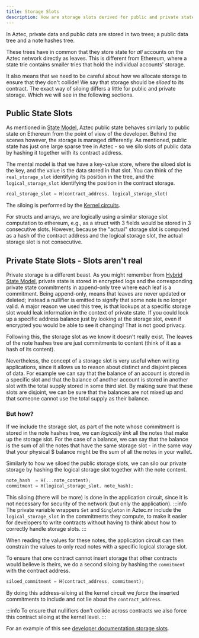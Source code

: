 ```yaml
---
title: Storage Slots
description: How are storage slots derived for public and private state
---
```


In Aztec, private data and public data are stored in two trees; a public data tree and a note hashes tree. 

These trees have in common that they store state for *all* accounts on the Aztec network directly as leaves. This is different from Ethereum, where a state trie contains smaller tries that hold the individual accounts' storage.

It also means that we need to be careful about how we allocate storage to ensure that they don't collide! We say that storage should be *siloed* to its contract. The exact way of siloing differs a little for public and private storage. Which we will see in the following sections.

## Public State Slots

As mentioned in [State Model](./../hybrid_state/main.md), Aztec public state behaves similarly to public state on Ethereum from the point of view of the developer. Behind the scenes however, the storage is managed differently. As mentioned, public state has just one large sparse tree in Aztec - so we silo slots of public data by hashing it together with its contract address. 

The mental model is that we have a key-value store, where the siloed slot is the key, and the value is the data stored in that slot. You can think of the `real_storage_slot` identifying its position in the tree, and the `logical_storage_slot` identifying the position in the contract storage.

```rust
real_storage_slot = H(contract_address, logical_storage_slot)
```

The siloing is performed by the [Kernel circuits](../../concepts/circuits/main.md). 

For structs and arrays, we are logically using a similar storage slot computation to ethereum, e.g., as a struct with 3 fields would be stored in 3 consecutive slots. However, because the "actual" storage slot is computed as a hash of the contract address and the logical storage slot, the actual storage slot is not consecutive.


## Private State Slots - Slots aren't real

Private storage is a different beast. As you might remember from [Hybrid State Model](../hybrid_state/main.md), private state is stored in encrypted logs and the corresponding private state commitments in append-only tree where each leaf is a commitment. Being append-only, means that leaves are never updated or deleted; instead a nullifier is emitted to signify that some note is no longer valid. A major reason we used this tree, is that lookups at a specific storage slot would leak information in the context of private state. If you could look up a specific address balance just by looking at the storage slot, even if encrypted you would be able to see it changing! That is not good privacy. 

Following this, the storage slot as we know it doesn't really exist. The leaves of the note hashes tree are just commitments to content (think of it as a hash of its content).

Nevertheless, the concept of a storage slot is very useful when writing applications, since it allows us to reason about distinct and disjoint pieces of data. For example we can say that the balance of an account is stored in a specific slot and that the balance of another account is stored in another slot with the total supply stored in some third slot. By making sure that these slots are disjoint, we can be sure that the balances are not mixed up and that someone cannot use the total supply as their balance. 

### But how?

If we include the storage slot, as part of the note whose commitment is stored in the note hashes tree, we can *logically link* all the notes that make up the storage slot. For the case of a balance, we can say that the balance is the sum of all the notes that have the same storage slot - in the same way that your physical \$ balance might be the sum of all the notes in your wallet. 

Similarly to how we siloed the public storage slots, we can silo our private storage by hashing the logical storage slot together with the note content.

```rust
note_hash  = H(...note_content);
commitment = H(logical_storage_slot, note_hash);
```

This siloing (there will be more) is done in the application circuit, since it is not necessary for security of the network (but only the application). 
:::info
The private variable wrappers `Set` and `Singleton` in Aztec.nr include the `logical_storage_slot` in the commitments they compute, to make it easier for developers to write contracts without having to think about how to correctly handle storage slots.
::: 

When reading the values for these notes, the application circuit can then constrain the values to only read notes with a specific logical storage slot.

To ensure that one contract cannot insert storage that other contracts would believe is theirs, we do a second siloing by hashing the `commitment` with the contract address. 

```rust
siloed_commitment = H(contract_address, commitment);
```

By doing this address-siloing at the kernel circuit we *force* the inserted commitments to include and not lie about the `contract_address`.

:::info
To ensure that nullifiers don't collide across contracts we also force this contract siloing at the kernel level.
:::

For an example of this see [developer documentation storage slots](../../../developers/contracts/writing_a_contract/storage/main.md).
